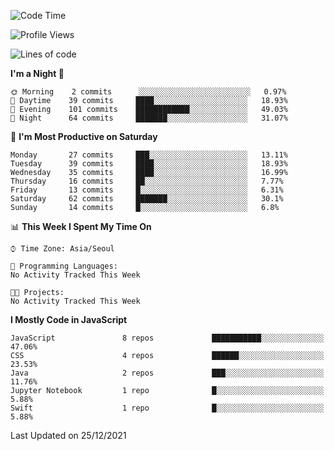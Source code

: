 <!--START_SECTION:waka-->
![Code Time](http://img.shields.io/badge/Code%20Time-760%20hrs%2040%20mins-blue)

![Profile Views](http://img.shields.io/badge/Profile%20Views-0-blue)

![Lines of code](https://img.shields.io/badge/From%20Hello%20World%20I%27ve%20Written-54%20Thousand%20lines%20of%20code-blue)

**I'm a Night 🦉** 

```text
🌞 Morning    2 commits      ░░░░░░░░░░░░░░░░░░░░░░░░░   0.97% 
🌆 Daytime    39 commits     ████░░░░░░░░░░░░░░░░░░░░░   18.93% 
🌃 Evening    101 commits    ████████████░░░░░░░░░░░░░   49.03% 
🌙 Night      64 commits     ███████░░░░░░░░░░░░░░░░░░   31.07%

```
📅 **I'm Most Productive on Saturday** 

```text
Monday       27 commits     ███░░░░░░░░░░░░░░░░░░░░░░   13.11% 
Tuesday      39 commits     ████░░░░░░░░░░░░░░░░░░░░░   18.93% 
Wednesday    35 commits     ████░░░░░░░░░░░░░░░░░░░░░   16.99% 
Thursday     16 commits     ██░░░░░░░░░░░░░░░░░░░░░░░   7.77% 
Friday       13 commits     █░░░░░░░░░░░░░░░░░░░░░░░░   6.31% 
Saturday     62 commits     ███████░░░░░░░░░░░░░░░░░░   30.1% 
Sunday       14 commits     █░░░░░░░░░░░░░░░░░░░░░░░░   6.8%

```


📊 **This Week I Spent My Time On** 

```text
⌚︎ Time Zone: Asia/Seoul

💬 Programming Languages: 
No Activity Tracked This Week

🐱‍💻 Projects: 
No Activity Tracked This Week

```

**I Mostly Code in JavaScript** 

```text
JavaScript               8 repos             ███████████░░░░░░░░░░░░░░   47.06% 
CSS                      4 repos             ██████░░░░░░░░░░░░░░░░░░░   23.53% 
Java                     2 repos             ███░░░░░░░░░░░░░░░░░░░░░░   11.76% 
Jupyter Notebook         1 repo              █░░░░░░░░░░░░░░░░░░░░░░░░   5.88% 
Swift                    1 repo              █░░░░░░░░░░░░░░░░░░░░░░░░   5.88%

```



 Last Updated on 25/12/2021
<!--END_SECTION:waka-->
